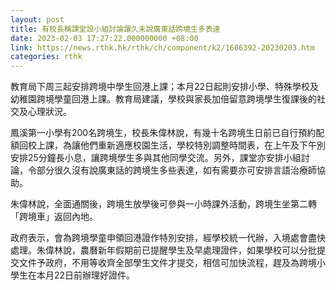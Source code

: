 ```yaml
---
layout: post
title: 有校長稱課堂設小組討論讓久未說廣東話跨境生多表達
date: 2023-02-03 17:27:22.000000000 +08:00
link: https://news.rthk.hk/rthk/ch/component/k2/1686392-20230203.htm
categories: rthk
---
```


教育局下周三起安排跨境中學生回港上課；本月22日起則安排小學、特殊學校及幼稚園跨境學童回港上課。教育局建議，學校與家長加倍留意跨境學生復課後的社交及心理狀況。

鳳溪第一小學有200名跨境生，校長朱偉林說，有幾十名跨境生日前已自行預約配額回校上課，為讓他們重新適應校園生活，學校特別調整時間表，在上午及下午別安排25分鐘長小息，讓跨境學生多與其他同學交流。另外，課堂亦安排小組討論，令部分很久沒有說廣東話的跨境生多些表達，如有需要亦可安排言語治療師協助。

朱偉林說，全面通關後，跨境生放學後可參與一小時課外活動，跨境生坐第二轉「跨境車」返回內地。

政府表示，會為跨境學童申領回港證作特別安排，經學校統一代辦，入境處會盡快處理。朱偉林說，農曆新年假期前已提醒學生及早處理證件，如果學校可以分批提交文件予政府，不用等收齊全部學生文件才提交，相信可加快流程，趕及為跨境小學生在本月22日前辦理好證件。
